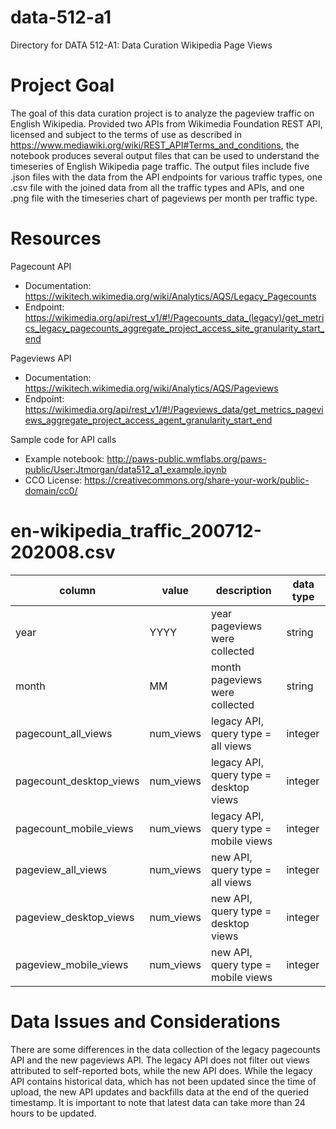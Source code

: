 # data-512-a1
Directory for DATA 512-A1: Data Curation Wikipedia Page Views
# Project Goal
The goal of this data curation project is to analyze the pageview traffic on English Wikipedia. Provided two APIs from Wikimedia Foundation REST API, licensed and subject to the terms of use as described in https://www.mediawiki.org/wiki/REST_API#Terms_and_conditions, the notebook produces several output files that can be used to understand the timeseries of English Wikipedia page traffic. The output files include five .json files with the data from the API endpoints for various traffic types, one .csv file with the joined data from all the traffic types and APIs, and one .png file with the timeseries chart of pageviews per month per traffic type.
# Resources
Pagecount API
- Documentation: https://wikitech.wikimedia.org/wiki/Analytics/AQS/Legacy_Pagecounts
- Endpoint: https://wikimedia.org/api/rest_v1/#!/Pagecounts_data_(legacy)/get_metrics_legacy_pagecounts_aggregate_project_access_site_granularity_start_end

Pageviews API
- Documentation: https://wikitech.wikimedia.org/wiki/Analytics/AQS/Pageviews
- Endpoint: https://wikimedia.org/api/rest_v1/#!/Pageviews_data/get_metrics_pageviews_aggregate_project_access_agent_granularity_start_end

Sample code for API calls
- Example notebook: http://paws-public.wmflabs.org/paws-public/User:Jtmorgan/data512_a1_example.ipynb
- CCO License: https://creativecommons.org/share-your-work/public-domain/cc0/
# en-wikipedia_traffic_200712-202008.csv 
| column                  | value     | description                            | data type |
|-------------------------|-----------|----------------------------------------|-----------|
| year                    | YYYY      | year pageviews were collected          | string    |
| month                   | MM        | month pageviews were collected         | string    |
| pagecount_all_views     | num_views | legacy API, query type =  all views    | integer   |
| pagecount_desktop_views | num_views | legacy API, query type = desktop views | integer   |
| pagecount_mobile_views  | num_views | legacy API,  query type = mobile views | integer   |
| pageview_all_views      | num_views | new API, query type = all views        | integer   |
| pageview_desktop_views  | num_views | new API, query type = desktop views    | integer   |
| pageview_mobile_views   | num_views | new API, query type = mobile views     | integer   |
# Data Issues and Considerations
There are some differences in the data collection of the legacy pagecounts API and the new pageviews API. The legacy API does not filter out views attributed to self-reported bots, while the new API does. While the legacy API contains historical data, which has not been updated since the time of upload, the new API updates and backfills data at the end of the queried timestamp. It is important to note that latest data can take more than 24 hours to be updated. 

